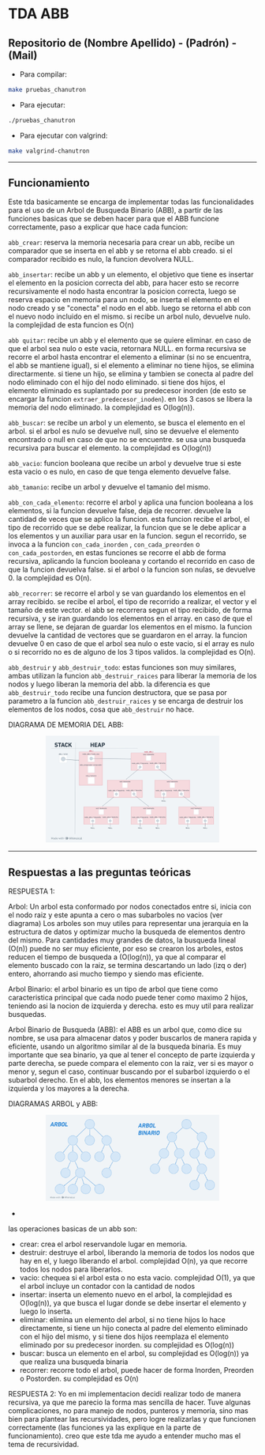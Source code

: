 # TDA ABB

## Repositorio de (Nombre Apellido) - (Padrón) - (Mail)

- Para compilar:

```bash
make pruebas_chanutron
```

- Para ejecutar:

```bash
./pruebas_chanutron
```

- Para ejecutar con valgrind:
```bash
make valgrind-chanutron
```
---
##  Funcionamiento

Este tda basicamente se encarga de implementar todas las funcionalidades para el uso de un Arbol de Busqueda Binario (ABB), a partir de las funciones basicas que se deben hacer para que el ABB funcione correctamente, paso a explicar que hace cada funcion:

`abb_crear`: reserva la memoria necesaria para crear un abb, recibe un comparador que se inserta en el abb y se retorna el abb creado. si el comparador recibido es nulo, la funcion devolvera NULL.

`abb_insertar`: recibe un abb y un elemento, el objetivo que tiene es insertar el elemento en la posicion correcta del abb, para hacer esto se recorre recursivamente el nodo hasta encontrar la posicion correcta, luego se reserva espacio en memoria para un nodo, se inserta el elemento en el nodo creado y se "conecta" el nodo en el abb.
luego se retorna el abb con el nuevo nodo incluido en el mismo.
si recibe un arbol nulo, devuelve nulo.
la complejidad de esta funcion es O(n)

`abb quitar`: recibe un abb y el elemento que se quiere eliminar.
en caso de que el arbol sea nulo o este vacia, retornara NULL.
en forma recursiva se recorre el arbol hasta encontrar el elemento a eliminar (si no se encuentra, el abb se mantiene igual),
si el elemento a eliminar no tiene hijos, se elimina directarmente.
si tiene un hijo, se elimina y tambien se conecta al padre del nodo eliminado con el hijo del nodo eliminado.
si tiene dos hijos, el elemento eliminado es suplantado por su predecesor inorden (de esto se encargar la funcion `extraer_predecesor_inoden`).
en los 3 casos se libera la memoria del nodo eliminado.
la complejidad es O(log(n)).

`abb_buscar`: se recibe un arbol y un elemento, se busca el elemento en el arbol. si el arbol es nulo se devuelve null, sino se devuelve el elemento encontrado o null en caso de que no se encuentre.
se usa una busqueda recursiva para buscar el elemento.
la complejidad es O(log(n))

`abb_vacio`: funcion booleana que recibe un arbol y devuelve true si este esta vacio o es nulo, en caso de que tenga elemento devuelve false.

`abb_tamanio`: recibe un arbol y devuelve el tamanio del mismo.

`abb_con_cada_elemento`: recorre el arbol y aplica una funcion booleana a los elementos, si la funcion devuelve false, deja de recorrer. devuelve la cantidad de veces que se aplico la funcion.
esta funcion recibe el arbol, el tipo de recorrido que se debe realizar, la funcion que se le debe aplicar a los elementos y un auxiliar para usar en la funcion.
segun el recorrido, se invoca a la funcion `con_cada_inorden` , `con_cada_preorden` o `con_cada_postorden`, en estas funciones se recorre el abb de forma recursiva, aplicando la funcion booleana y cortando el recorrido en caso de que la funcion devuelva false.
si el arbol o la funcion son nulas, se devuelve 0.
la complejidad es O(n).

`abb_recorrer`: se recorre el arbol y se van guardando los elementos en el array recibido.
se recibe el arbol, el tipo de recorrido a realizar, el vector y el tamaño de este vector. 
el abb se recorrera segun el tipo recibido, de forma recursiva, y se iran guardando los elementos en el array. en caso de que el array se llene, se dejaran de guardar los elementos en el mismo.
la funcion devuelve la cantidad de vectores que se guardaron en el array.
la funcion devuelve 0 en caso de que el arbol sea nulo o este vacio, si el array es nulo o si recorrido no es de alguno de los 3 tipos validos.
la complejidad es O(n).

`abb_destruir` y `abb_destruir_todo`: estas funciones son muy similares, ambas utilizan la funcion `abb_destruir_raices` para liberar la memoria de los nodos y luego liberan la memoria del abb.
la diferencia es que `abb_destruir_todo` recibe una funcion destructora, que se pasa por parametro a la funcion `abb_destruir_raices` y se encarga de destruir los elementos de los nodos, cosa que `abb_destruir` no hace.

DIAGRAMA DE MEMORIA DEL ABB:
<div align="center">
<img width="70%" src="img/diagrama_abb_memoria.png">
</div>

---

## Respuestas a las preguntas teóricas

RESPUESTA 1:


Arbol: Un arbol esta conformado por nodos conectados entre si, inicia con el nodo raiz y este apunta a cero o mas subarboles no vacios (ver diagrama)
Los arboles son muy utiles para representar una jerarquia en la estructura de datos y optimizar mucho la busqueda de elementos dentro del mismo.
Para cantidades muy grandes de datos, la busqueda lineal (O(n)) puede no ser muy eficiente, por eso se crearon los arboles, estos reducen el tiempo de busqueda a (O(log(n)), ya que al comparar el elemento buscado con la raiz, se termina descartando un lado (izq o der) entero, ahorrando asi mucho tiempo y siendo mas eficiente.

Arbol Binario: el arbol binario es un tipo de arbol que tiene como caracteristica principal que cada nodo puede tener como maximo 2 hijos, teniendo asi la nocion de izquierda y derecha. esto es muy util para realizar busquedas.

Arbol Binario de Busqueda (ABB): el ABB es un arbol que, como dice su nombre, se usa para almacenar datos y poder buscarlos de manera rapida y eficiente, usando un algoritmo similar al de la busqueda binaria. Es muy importante que sea binario, ya que al tener el concepto de parte izquierda y parte derecha, se puede compara el elemento con la raiz, ver si es mayor o menor y, segun el caso, continuar buscando por el subarbol izquierdo o el subarbol derecho.
En el abb, los elementos menores se insertan a la izquierda y los mayores a la derecha.

DIAGRAMAS ARBOL y ABB:

<div align="center">
<img width="70%" src="img/diagrama_arbol_y_abb.png">
</div>

-

las operaciones basicas de un abb son:
- crear: crea el arbol reservandole lugar en memoria.
- destruir: destruye el arbol, liberando la memoria de todos los nodos que hay en el, y luego liberando el arbol. complejidad O(n), ya que recorre todos los nodos para liberarlos.
- vacio: chequea si el arbol esta o no esta vacio. complejidad O(1), ya que el arbol incluye un contador con la cantidad de nodos
- insertar: inserta un elemento nuevo en el arbol, la complejidad es O(log(n)), ya que busca el lugar donde se debe insertar el elemento y luego lo inserta.
- eliminar: elimina un elemento del arbol, si no tiene hijos lo hace directamente, si tiene un hijo conecta al padre del elemento eliminado con el hijo del mismo, y si tiene dos hijos reemplaza el elemento eliminado por su predecesor inorden. su complejidad es O(log(n))
- buscar: busca un elemento en el arbol, su complejidad es O(log(n)) ya que realiza una busqueda binaria
- recorrer: recorre todo el arbol, puede hacer de forma Inorden, Preorden o Postorden. su complejidad es O(n)




RESPUESTA 2:
Yo en mi implementacion decidi realizar todo de manera recursiva, ya que me parecio la forma mas sencilla de hacer. Tuve algunas complicaciones, no para manejo de nodos, punteros y memoria, sino mas bien para plantear las recursividades, pero logre realizarlas y que funcionen correctamente (las funciones ya las explique en la parte de funcionamiento). creo que este tda me ayudo a entender mucho mas el tema de recursividad.
